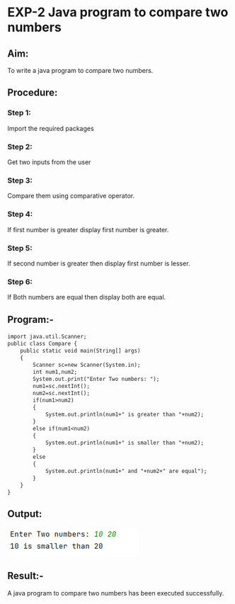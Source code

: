 # EXP-2 Java program to compare two numbers
## Aim:
To write a java program to compare two numbers.

## Procedure:
### Step 1:
Import the required packages

### Step 2:
Get two inputs from the user

### Step 3:
Compare them using comparative operator.

### Step 4:
If first number is greater display first number is greater.

### Step 5:
If second number is greater then display first number is lesser.

### Step 6:
If Both numbers are equal then display both are equal.

## Program:-
```
import java.util.Scanner;
public class Compare {
    public static void main(String[] args)
    {
        Scanner sc=new Scanner(System.in);
        int num1,num2;
        System.out.print("Enter Two numbers: ");
        num1=sc.nextInt();
        num2=sc.nextInt();
        if(num1>num2)
        {
            System.out.println(num1+" is greater than "+num2);
        }
        else if(num1<num2)
        {
            System.out.println(num1+" is smaller than "+num2);
        }
        else
        {
            System.out.println(num1+" and "+num2+" are equal");
        }
    }
}
```
## Output:
![output](op.png)

## Result:-
A java program to compare two numbers has been executed successfully.